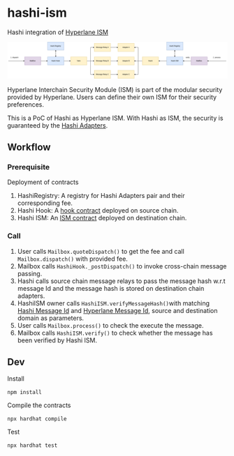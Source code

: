 # hashi-ism

Hashi integration of [Hyperlane ISM](https://docs.hyperlane.xyz/docs/reference/ISM/specify-your-ISM)

![](./public/Hashi%20ISM.png)

Hyperlane Interchain Security Module (ISM) is part of the modular security provided by Hyperlane. Users can define their own ISM for their security preferences.

This is a PoC of Hashi as Hyperlane ISM. With Hashi as ISM, the security is guaranteed by the [Hashi Adapters](https://github.com/gnosis/hashi/tree/main/packages/evm/contracts/adapters).

## Workflow

### Prerequisite

Deployment of contracts

1. HashiRegistry: A registry for Hashi Adapters pair and their corresponding fee.
2. Hashi Hook: A [hook contract](https://docs.hyperlane.xyz/docs/reference/hooks/overview) deployed on source chain.
3. Hashi ISM: An [ISM contract](https://docs.hyperlane.xyz/docs/reference/ISM/specify-your-ISM) deployed on destination chain.

### Call

1. User calls `Mailbox.quoteDispatch()` to get the fee and call `Mailbox.dispatch()` with provided fee.
2. Mailbox calls `HashiHook._postDispatch()` to invoke cross-chain message passing.
3. Hashi calls source chain message relays to pass the message hash w.r.t message Id and the message hash is stored on destination chain adapters.
4. HashiISM owner calls `HashiISM.verifyMessageHash()`with matching [Hashi Message Id](https://github.com/gnosis/hashi/blob/main/packages/evm/contracts/Yaho.sol#L22) and [Hyperlane Message Id](https://github.com/hyperlane-xyz/hyperlane-monorepo/blob/main/solidity/contracts/libs/Message.sol#L59), source and destination domain as parameters.
5. User calls `Mailbox.process()` to check the execute the message.
6. Mailbox calls `HashiISM.verify()` to check whether the message has been verified by Hashi ISM.

## Dev

Install

```
npm install
```

Compile the contracts

```
npx hardhat compile
```

Test

```
npx hardhat test
```
